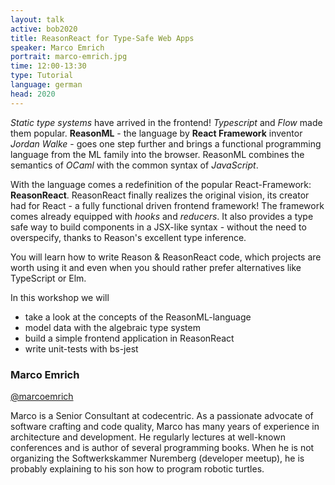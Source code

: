 ```yaml
---
layout: talk
active: bob2020
title: ReasonReact for Type-Safe Web Apps
speaker: Marco Emrich
portrait: marco-emrich.jpg
time: 12:00-13:30
type: Tutorial
language: german
head: 2020
---
```


<i>Static type systems</i> have arrived in the frontend! <i>Typescript</i>
and <i>Flow</i> made them popular. <b>ReasonML</b> - the language by
<b>React Framework</b> inventor <i>Jordan Walke</i> - goes one step further
and brings a functional programming language from the ML family into the
browser. ReasonML combines the semantics of <i>OCaml</i> with the
common syntax of <i>JavaScript</i>.

With the language comes a redefinition of the popular React-Framework:
<b>ReasonReact</b>. ReasonReact finally realizes the original vision, its
creator had for React - a fully functional driven frontend framework! The
framework comes already equipped with <i>hooks</i> and <i>reducers</i>. It
also provides a type safe way to build components in a JSX-like syntax -
without the need to overspecify, thanks to Reason's excellent type
inference.

You will learn how to write Reason & ReasonReact code, which projects are
worth using it and even when you should rather prefer alternatives like
TypeScript or Elm.

In this workshop we will

 * take a look at the concepts of the ReasonML-language
 * model data with the algebraic type system
 * build a simple frontend application in ReasonReact
 * write unit-tests with bs-jest

### Marco Emrich

[@marcoemrich](http://twitter.com/marcoemrich)

Marco is a Senior Consultant at codecentric. As a passionate advocate
of software crafting and code quality, Marco has many years of
experience in architecture and development. He regularly lectures at
well-known conferences and is author of several programming
books. When he is not organizing the Softwerkskammer Nuremberg
(developer meetup), he is probably explaining to his son how to
program robotic turtles.
